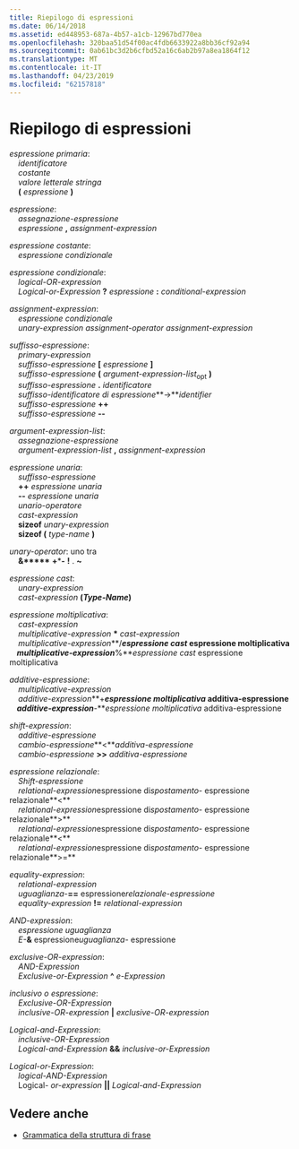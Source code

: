 ```yaml
---
title: Riepilogo di espressioni
ms.date: 06/14/2018
ms.assetid: ed448953-687a-4b57-a1cb-12967bd770ea
ms.openlocfilehash: 320baa51d54f00ac4fdb6633922a8bb36cf92a94
ms.sourcegitcommit: 0ab61bc3d2b6cfbd52a16c6ab2b97a8ea1864f12
ms.translationtype: MT
ms.contentlocale: it-IT
ms.lasthandoff: 04/23/2019
ms.locfileid: "62157818"
---
```

# <a name="summary-of-expressions"></a>Riepilogo di espressioni

*espressione primaria*:<br/>
&nbsp;&nbsp;&nbsp;&nbsp;*identificatore*<br/>
&nbsp;&nbsp;&nbsp;&nbsp;*costante*<br/>
&nbsp;&nbsp;&nbsp;&nbsp;*valore letterale stringa*<br/>
&nbsp;&nbsp;&nbsp;&nbsp;**(**  *espressione*  **)**

*espressione*:<br/>
&nbsp;&nbsp;&nbsp;&nbsp;*assegnazione-espressione*<br/>
&nbsp;&nbsp;&nbsp;&nbsp;*espressione*  **,**  *assignment-expression*

*espressione costante*:<br/>
&nbsp;&nbsp;&nbsp;&nbsp;*espressione condizionale*

*espressione condizionale*:<br/>
&nbsp;&nbsp;&nbsp;&nbsp;*logical-OR-expression*<br/>
&nbsp;&nbsp;&nbsp;&nbsp;*Logical-or-Expression*  **?**  *espressione*  **:**  *conditional-expression*

*assignment-expression*:<br/>
&nbsp;&nbsp;&nbsp;&nbsp;*espressione condizionale*<br/>
&nbsp;&nbsp;&nbsp;&nbsp;*unary-expression* *assignment-operator* *assignment-expression*

*suffisso-espressione*:<br/>
&nbsp;&nbsp;&nbsp;&nbsp;*primary-expression*<br/>
&nbsp;&nbsp;&nbsp;&nbsp;*suffisso-espressione*  **[**  *espressione*  **]**<br/>
&nbsp;&nbsp;&nbsp;&nbsp;*suffisso-espressione*  **(**  *argument-expression-list*<sub>opt</sub> **)**<br/>
&nbsp;&nbsp;&nbsp;&nbsp;*suffisso-espressione*  **.**  *identificatore*<br/>
&nbsp;&nbsp;&nbsp;&nbsp;*suffisso-identificatore di espressione***->***identifier*    <br/>
&nbsp;&nbsp;&nbsp;&nbsp;*suffisso-espressione*  **++**<br/>
&nbsp;&nbsp;&nbsp;&nbsp;*suffisso-espressione*  **--**

*argument-expression-list*:<br/>
&nbsp;&nbsp;&nbsp;&nbsp;*assegnazione-espressione*<br/>
&nbsp;&nbsp;&nbsp;&nbsp;*argument-expression-list*  **,**  *assignment-expression*

*espressione unaria*:<br/>
&nbsp;&nbsp;&nbsp;&nbsp;*suffisso-espressione*<br/>
&nbsp;&nbsp;&nbsp;&nbsp;**++**  *espressione unaria*<br/>
&nbsp;&nbsp;&nbsp;&nbsp;**--**  *espressione unaria*<br/>
&nbsp;&nbsp;&nbsp;&nbsp;*unario-operatore*<br/>
&nbsp;&nbsp;&nbsp;&nbsp;*cast-expression*<br/>
&nbsp;&nbsp;&nbsp;&nbsp;**sizeof**  *unary-expression*<br/>
&nbsp;&nbsp;&nbsp;&nbsp;**sizeof (**  *type-name*  **)**

*unary-operator*: uno tra<br/>
&nbsp;&nbsp;&nbsp;&nbsp;**&****&#42;** **+**&#42;**-** **!** . **~**

*espressione cast*:<br/>
&nbsp;&nbsp;&nbsp;&nbsp;*unary-expression*<br/>
&nbsp;&nbsp;&nbsp;&nbsp;*cast-expression* **(***Type-Name***)**      

*espressione moltiplicativa*:<br/>
&nbsp;&nbsp;&nbsp;&nbsp;*cast-expression*<br/>
&nbsp;&nbsp;&nbsp;&nbsp;*multiplicative-expression*  **&#42;**  *cast-expression*<br/>
&nbsp;&nbsp;&nbsp;&nbsp;*multiplicative-expression***/***espressione cast* espressione moltiplicativa    <br/>
&nbsp;&nbsp;&nbsp;&nbsp;*multiplicative-expression***%***espressione cast* espressione moltiplicativa    

*additive-espressione*:<br/>
&nbsp;&nbsp;&nbsp;&nbsp;*multiplicative-expression*<br/>
&nbsp;&nbsp;&nbsp;&nbsp;*additive-expression***+***espressione moltiplicativa* additiva-espressione    <br/>
&nbsp;&nbsp;&nbsp;&nbsp;*additive-expression***-***espressione moltiplicativa* additiva-espressione    

*shift-expression*:<br/>
&nbsp;&nbsp;&nbsp;&nbsp;*additive-espressione*<br/>
&nbsp;&nbsp;&nbsp;&nbsp;*cambio-espressione***\<***additiva-espressione*    <br/>
&nbsp;&nbsp;&nbsp;&nbsp;*cambio-espressione*  **>>**  *additiva-espressione*

*espressione relazionale*:<br/>
&nbsp;&nbsp;&nbsp;&nbsp;*Shift-espressione*<br/>
&nbsp;&nbsp;&nbsp;&nbsp;*relational-expression*espressione di*spostamento-* espressione relazionale**\<**    <br/>
&nbsp;&nbsp;&nbsp;&nbsp;*relational-expression*espressione di*spostamento-* espressione relazionale**>**    <br/>
&nbsp;&nbsp;&nbsp;&nbsp;*relational-expression*espressione di*spostamento-* espressione relazionale**\<**    <br/>
&nbsp;&nbsp;&nbsp;&nbsp;*relational-expression*espressione di*spostamento-* espressione relazionale**>=**    

*equality-expression*:<br/>
&nbsp;&nbsp;&nbsp;&nbsp;*relational-expression*<br/>
&nbsp;&nbsp;&nbsp;&nbsp;*uguaglianza-***==** espressione*relazionale-espressione*    <br/>
&nbsp;&nbsp;&nbsp;&nbsp;*equality-expression*  **!=**  *relational-expression*

*AND-expression*:<br/>
&nbsp;&nbsp;&nbsp;&nbsp;*espressione uguaglianza*<br/>
&nbsp;&nbsp;&nbsp;&nbsp;*E-***&** espressione*uguaglianza-* espressione    

*exclusive-OR-expression*:<br/>
&nbsp;&nbsp;&nbsp;&nbsp;*AND-Expression*<br/>
&nbsp;&nbsp;&nbsp;&nbsp;*Exclusive-or-Expression*  **^**  *e-Expression*

*inclusivo o espressione*:<br/>
&nbsp;&nbsp;&nbsp;&nbsp;*Exclusive-OR-Expression*<br/>
&nbsp;&nbsp;&nbsp;&nbsp;*inclusive-OR-expression*  **&#124;**  *exclusive-OR-expression*

*Logical-and-Expression*:<br/>
&nbsp;&nbsp;&nbsp;&nbsp;*inclusive-OR-Expression*<br/>
&nbsp;&nbsp;&nbsp;&nbsp;*Logical-and-Expression*  **&&**  *inclusive-or-Expression*

*Logical-or-Expression*:<br/>
&nbsp;&nbsp;&nbsp;&nbsp;*logical-AND-Expression*<br/>
&nbsp;&nbsp;&nbsp;&nbsp;Logical- *or-expression* **&#124;&#124;** *Logical-and-Expression*    

## <a name="see-also"></a>Vedere anche

- [Grammatica della struttura di frase](../c-language/phrase-structure-grammar.md)
